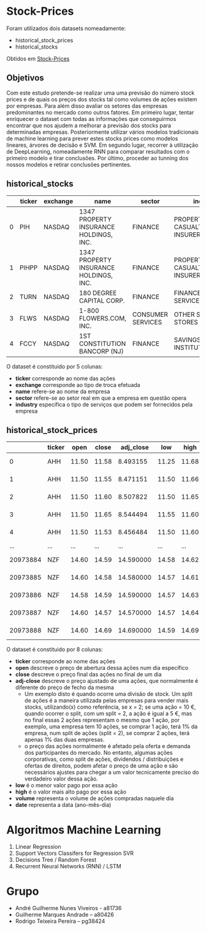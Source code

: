 # Stock-Prices
Foram utilizados dois datasets nomeadamente: 
* historical_stock_prices
* historical_stocks

Obtidos em [Stock-Prices](https://www.kaggle.com/ehallmar/daily-historical-stock-prices-1970-2018?fbclid=IwAR0mkRuSU1u5GSJDSBPmKbAsJa1gnfJ7GSjYOxuSrqwMwFfNa0UgUzKfhUk)

## Objetivos
Com este estudo pretende-se realizar uma uma previsão do número stock prices e de quais os preços dos stocks tal como volumes de ações existem por empresas. Para além disso avaliar os setores das empresas predominantes no mercado como outros fatores.
Em primeiro lugar, tentar enriquecer o dataset com  todas as informações que conseguirmos encontrar que nos ajudem a melhorar a previsão dos stocks para determinadas empresas. 
Posteriormente utilizar vários modelos tradicionais de machine learning para prever estes stocks prices como modelos lineares, árvores de decisão e SVM.
Em segundo lugar, recorrer à utilização de DeepLearning, nomeadamente RNN para comparar resultados com o primeiro modelo e tirar conclusões.
Por último, proceder ao tunning dos nossos modelos e retirar conclusões pertinentes.

## historical_stocks


| 					  |  ticker  			|	exchange	|	name									|	sector	 		 |	industry				  |
| ------------------- | ------------------- | ------------- | ----------------------------------------- | -------------------| -------------------------- | 
|  0				  |  PIH				|	NASDAQ		|	1347 PROPERTY INSURANCE HOLDINGS, INC.	| FINANCE	 		 | PROPERTY-CASUALTY INSURERS |
|  1				  |  PIHPP				|	NASDAQ		|	1347 PROPERTY INSURANCE HOLDINGS, INC.	| FINANCE	 		 | PROPERTY-CASUALTY INSURERS |
|  2				  |  TURN				|	NASDAQ		|	180  DEGREE CAPITAL CORP.				| FINANCE	 		 | FINANCE/INVESTORS SERVICES |
|  3				  |  FLWS				|	NASDAQ		|	1-800 FLOWERS.COM, INC.		 			| CONSUMER SERVICES	 | OTHER SPECIALTY STORES 	  |
|  4				  |  FCCY				|	NASDAQ		|	1ST CONSTITUTION BANCORP (NJ)			| FINANCE	 		 | SAVINGS INSTITUTIONS 	  |

O dataset é constituido por 5 colunas:
* **ticker** corresponde ao nome das ações
* **exchange** corresponde ao tipo de troca efetuada
* **name** refere-se ao nome da empresa
* **sector** refere-se ao setor real em que a empresa em questão opera
* **industry** especifica o tipo de serviços que podem ser fornecidos pela empresa

## historical_stock_prices

| 					  |  ticker  			|	open	|	close	|	adj_close  |	low	 |  high  |  volume |    date      |
| ------------------- | ------------------- | --------- | --------- | ------------ | ------  | ------ | ------- | ------------ |
|  0				  |  AHH				|	11.50	|	11.58	| 	8.493155   |  11.25  | 11.68  |  4633900|  2013-05-08  |
|  1				  |  AHH				|	11.50	|	11.55	| 	8.471151   |  11.50  | 11.66  |  275800 |  2013-05-09  |
|  2				  |  AHH				|	11.50	|	11.60	| 	8.507822   |  11.50  | 11.65  |  277100 |  2013-05-10  |
|  3				  |  AHH				|	11.50	|	11.65	| 	8.544494   |  11.55  | 11.60  |  147400 |  2013-05-13  |
|  4				  |  AHH				|	11.50	|	11.53	|   8.456484   |  11.50  | 11.60  |  184100 |  2013-05-14  |
|  ...				  |  ...				|	...		|	...		| 	...		   |  ...    | ...	  |  ...	|   ...		   |
|  20973884			  |  NZF				|	14.60	|	14.59	| 	14.590000  |  14.58  | 14.62  |  137500 |  2018-08-20  |
|  20973885			  |  NZF				|	14.60	|	14.58	| 	14.580000  |  14.57  | 14.61  |  151200 |  2018-08-21  |
|  20973886			  |  NZF				|	14.58	|	14.59	| 	14.590000  |  14.57  | 14.63  |  185400 |  2018-08-22  |
|  20973887			  |  NZF				|	14.60	|	14.57	| 	14.570000  |  14.57  | 14.64  |  135600 |  2018-08-23  |
|  20973888			  |  NZF				|	14.60	|	14.69	| 	14.690000  |  14.59  | 14.69  |  180900 |  2018-08-24  |


O dataset é constituido por 8 colunas:
* **ticker** corresponde ao nome das ações
* **open** descreve o preço de abertura dessa ações num dia específico
* **close** descreve o preço final das ações no final de um dia
* **adj-close** descreve o preço ajustado de uma ações, que normalmente é diferente do preço de fecho da mesma
	- Um exemplo disto é quando ocorre uma divisão de stock. Um split de ações é a maneira utilizada pelas empresas para vender mais stocks, utilizando(x) como referência, se x = 2; se uma ação = 10 €, quando ocorrer o split, com um split = 2, a ação é igual a 5 €, mas no final essas 2 ações representam o mesmo que 1 ação, por exemplo, uma empresa tem 10 ações, se comprar 1 ação, terá 1% da empresa, num split de ações (split = 2), se comprar 2 ações, terá apenas 1% das duas empresas.
	- o preço das ações normalmente é afetado pela oferta e demanda dos participantes do mercado. No entanto, algumas ações corporativas, como split de ações, dividendos / distribuições e ofertas de direitos, podem afetar o preço de uma ação e são necessários ajustes para chegar a um valor tecnicamente preciso do verdadeiro valor dessa ação.
* **low** é o menor valor pago por essa ação
* **high** é o valor mais alto pago por essa ação
* **volume** representa o volume de ações compradas naquele dia
* **date** representa a data (ano-mês-dia)



# Algoritmos Machine Learning 

1. Linear Regression
2. Support Vectors Classifers for Regression SVR
3. Decisions Tree / Random Forest
4. Recurrent Neural Networks (RNN) / LSTM

# Grupo

* André Guilherme Nunes Viveiros - a81736
* Guilherme Marques Andrade – a80426
* Rodrigo Teixeira Pereira – pg38424


